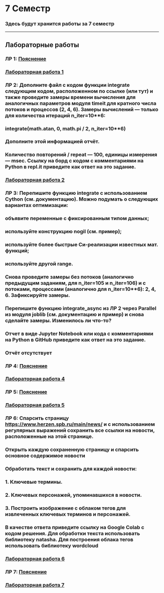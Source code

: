 # 7 Семестр
### Здесь будут хранится работы за 7 семестр
___________________________________________________________________________________
## Лабораторные работы

### ЛР 1: [Пояснение](https://replit.com/@zhukov/prog7-t1-lr1?v=1)
### [Лабораторная работа 1](https://docs.google.com/document/d/1af4W1p6Mhh0FgrTfOl6pIcJN--mFYKJu/edit)

### ЛР 2: Дополните файл с кодом функции integrate следующим кодом, расположенном по ссылке (или тут) и также проведите замеры времени вычисления для аналогичных параметров модуля timeit для кратного числа потоков и процессов (2, 4, 6). Замеры вычислений — только для количества итераций n_iter=10**6: 

### integrate(math.atan, 0, math.pi / 2, n_iter=10**6)
### Дополните этой информацией отчёт.

### Количество повторений / repeat — 100, единицы измерения — msec. Ссылку на борд с кодом с комментариями на Python в repl.it приведите как ответ на это задание.
### [Лабораторная работа 2](https://docs.google.com/document/d/1vuFrapRKqUzOZReTEeeDFq2ty5zCqyD1/edit)

### ЛР 3: Перепишите функцию integrate с использованием Cython (см. документацию). Можно подумать о следующих вариантах оптимизации: 
### объявите переменные с фиксированным типом данных;
### используйте конструкцию nogil (см. пример);
### используйте более быстрые Си-реализации известных мат. функций;
### используйте другой range.
### Снова проведите замеры без потоков (аналогично предыдущим заданиям, для n_iter=10**5 и n_iter=10**6) и с потоками, процессами (аналогично для n_iter=10**6): 2, 4, 6. Зафиксируйте замеры. 
### Перепишите функцию integrate_async из ЛР 2 через Parallel из модуля joblib (см. документацию и пример) и снова сделайте замеры. Изменилось ли что-то? 
### Отчет в виде Jupyter Notebook или кода с комментариями на Python в GitHub приведите как ответ на это задание.
### Отчёт отсутствует

### ЛР 4: [Пояснение](https://colab.research.google.com/drive/1BfSA7upBT-X0h_uzvdUVPtvuY9uzhClW?usp=sharing)
### [Лабораторная работа 4](https://colab.research.google.com/drive/1oVjO22kAeVha67xng0fOjGPGNSclwlTN?usp=sharing#scrollTo=pzdAB5X17dvU)

### ЛР 5: [Пояснение](https://replit.com/@zhukov/prog7-t2-lz6#main.py)
### [Лабораторная работа 5](https://replit.com/@egorchalapko/LR-7-Task-6#main.py)

### ЛР 6: Спарсить страницу https://www.herzen.spb.ru/main/news/ и с использованием регулярных выражений сохранить все ссылки на новости, расположенные на этой странице.

### Открыть каждую сохраненную страницу и спарсить основное содержимое новости

### Обработать текст и сохранить для каждой новости:
### 1. Ключевые термины.
### 2. Ключевых персонажей, упоминавшихся в новости.
### 3. Построить изображение с облаком тегов для извлеченных ключевых терминов и персонажей.
### В качестве ответа приведите ссылку на Google Colab с кодом решения. Для обработки текста использовать библиотеку natasha. Для построения облака тегов использовать библиотеку wordcloud

### [Лабораторная работа 6](https://colab.research.google.com/drive/1FD3RGyBMWW1B4mWOXRQtyZ1CMJEeMDL0?usp=sharing)

### ЛР 7: [Пояснение](https://replit.com/@zhukov/prog7-t3-lr7#simpleapp.py)
### [Лабораторная работа 7](https://replit.com/@egorchalapko/prog7-t3-lr7-1#simpleapp.py)
